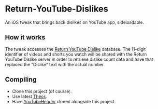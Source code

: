 # Return-YouTube-Dislikes

An iOS tweak that brings back dislikes on YouTube app, sideloadable.

## How it works

The tweak accesses the [Return YouTube Dislike](https://www.returnyoutubedislike.com) database. The 11-digit identifier of videos and shorts you watch will be shared with the Return YouTube Dislike server in order to retrieve dislike count data and have that replaced the "Dislike" text with the actual number.

## Compiling

- Clone this project (of course).
- Use latest [Theos](https://github.com/theos/theos).
- Have [YouTubeHeader](https://github.com/PoomSmart/YouTubeHeader) cloned alongside this project.
